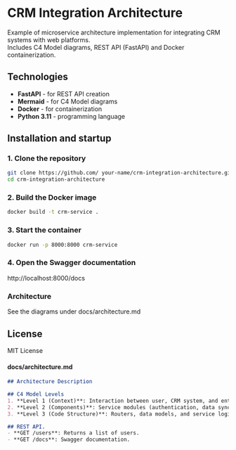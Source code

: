 # CRM Integration Architecture

Example of microservice architecture implementation for integrating CRM systems with web platforms.  
Includes C4 Model diagrams, REST API (FastAPI) and Docker containerization.

## Technologies
- **FastAPI** - for REST API creation
- **Mermaid** - for C4 Model diagrams
- **Docker** - for containerization
- **Python 3.11** - programming language

## Installation and startup

### 1. Clone the repository
```bash
git clone https://github.com/ your-name/crm-integration-architecture.git
cd crm-integration-architecture
```
### 2. Build the Docker image
```bash
docker build -t crm-service .
```
### 3. Start the container
```bash
docker run -p 8000:8000 crm-service
```
### 4. Open the Swagger documentation
http://localhost:8000/docs

### Architecture
See the diagrams under docs/architecture.md

## License
MIT License


#### **docs/architecture.md**
```markdown
## Architecture Description

## C4 Model Levels
1. **Level 1 (Context)**: Interaction between user, CRM system, and enterprise portal.
2. **Level 2 (Components)**: Service modules (authentication, data synchronization, reports).
3. **Level 3 (Code Structure)**: Routers, data models, and service logic.

## REST API.
- **GET /users**: Returns a list of users.
- **GET /docs**: Swagger documentation.
